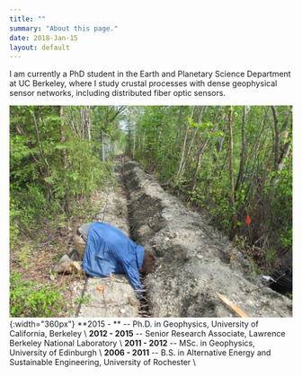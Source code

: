 ```yaml
---
title: ""
summary: "About this page."
date: 2018-Jan-15
layout: default
---
```

I am currently a PhD student in the Earth and Planetary Science Department at UC Berkeley, where I study crustal processes with dense geophysical sensor networks, including distributed fiber optic sensors.

![Researcher Portrait](assets/images/fairbanks/nateTrench.JPG "nateTrench"){:width="360px"}
**2015 -     **			-- Ph.D. in Geophysics, University of California, Berkeley
\\
**2012 - 2015** -- Senior Research Associate, Lawrence Berkeley National Laboratory
\\
**2011 - 2012** -- MSc. in Geophysics, University of Edinburgh
\\
**2006 - 2011** -- B.S. in Alternative Energy and Sustainable Engineering, University of Rochester
\\
